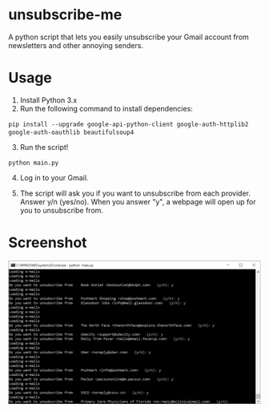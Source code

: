 # unsubscribe-me

A python script that lets you easily unsubscribe your Gmail account from newsletters and other annoying senders.

# Usage

1. Install Python 3.x
2. Run the following command to install dependencies:

```
pip install --upgrade google-api-python-client google-auth-httplib2 google-auth-oauthlib beautifulsoup4
```

3. Run the script!

```
python main.py
```

4. Log in to your Gmail.

5. The script will ask you if you want to unsubscribe from each provider. Answer y/n (yes/no). When you answer "y", a webpage will open up for you to unsubscribe from.

# Screenshot

![Screenshot](https://github.com/shirnava/unsubscribe-me/raw/master/screenshot.png)
